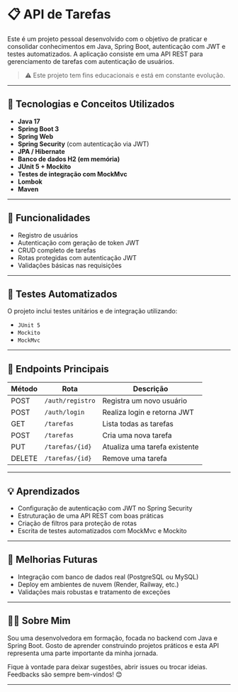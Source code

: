 # 📋 API de Tarefas

Este é um projeto pessoal desenvolvido com o objetivo de praticar e consolidar conhecimentos em Java, Spring Boot, autenticação com JWT e testes automatizados. A aplicação consiste em uma API REST para gerenciamento de tarefas com autenticação de usuários.

> ⚠️ Este projeto tem fins educacionais e está em constante evolução.

---

## 🚀 Tecnologias e Conceitos Utilizados

- **Java 17**
- **Spring Boot 3**
- **Spring Web**
- **Spring Security** (com autenticação via JWT)
- **JPA / Hibernate**
- **Banco de dados H2 (em memória)**
- **JUnit 5 + Mockito**
- **Testes de integração com MockMvc**
- **Lombok**
- **Maven**

---

## 🔐 Funcionalidades

- Registro de usuários
- Autenticação com geração de token JWT
- CRUD completo de tarefas
- Rotas protegidas com autenticação JWT
- Validações básicas nas requisições

---

## 🧪 Testes Automatizados

O projeto inclui testes unitários e de integração utilizando:

- `JUnit 5`
- `Mockito`
- `MockMvc`

---

## 📂 Endpoints Principais

| Método | Rota           | Descrição                     |
|--------|----------------|-------------------------------|
| POST   | `/auth/registro` | Registra um novo usuário      |
| POST   | `/auth/login`    | Realiza login e retorna JWT   |
| GET    | `/tarefas`       | Lista todas as tarefas        |
| POST   | `/tarefas`       | Cria uma nova tarefa          |
| PUT    | `/tarefas/{id}`  | Atualiza uma tarefa existente |
| DELETE | `/tarefas/{id}`  | Remove uma tarefa             |

---

## 💡 Aprendizados

- Configuração de autenticação com JWT no Spring Security
- Estruturação de uma API REST com boas práticas
- Criação de filtros para proteção de rotas
- Escrita de testes automatizados com MockMvc e Mockito

---

## 🔧 Melhorias Futuras

- Integração com banco de dados real (PostgreSQL ou MySQL)
- Deploy em ambientes de nuvem (Render, Railway, etc.)
- Validações mais robustas e tratamento de exceções

---

## 👩‍💻 Sobre Mim

Sou uma desenvolvedora em formação, focada no backend com Java e Spring Boot. Gosto de aprender construindo projetos práticos e esta API representa uma parte importante da minha jornada.

Fique à vontade para deixar sugestões, abrir issues ou trocar ideias. Feedbacks são sempre bem-vindos! 😊

---
